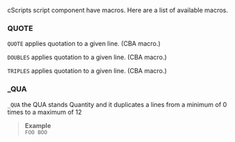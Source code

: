 cScripts script component have macros. Here are a list of available macros.

### QUOTE
`QUOTE` applies quotation to a given line. (CBA macro.)

`DOUBLES` applies quotation to a given line. (CBA macro.)

`TRIPLES` applies quotation to a given line. (CBA macro.)

### _QUA
`_QUA` the QUA stands Quantity and it duplicates a lines from a minimum of 0 times to a maximum of 12
> **Example**<br>
> ```FOO BOO```